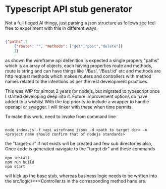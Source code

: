 # Typescript API stub generator 

Not a full fleged AI thingy, just parsing a json structure as follows [see](./sample-spec.json) feel free to experiment with this in different ways.

```json

{"paths":[
    {"route": "", "methods": ["get","post","delete"]}
    ]}
```

as shown the wireframe api defenition is expected a single propery "paths" which is an array of objects, each having properties route and methods, route is string and can have things like '/Bus', '/Bus/:id' etc and methods are http request methods which makes routers and controllers with method names related to the intentions as per the rest development practices. 

This was WIP for almost 2 years for nodejs, but migrated to typescript once I started developing deep into it. Future improvement options do have added to a wishlist  With the top priority to include a wrapper to handle openapi or swagger. I will tinker with these when time permits. 

To make this work, need to invoke from command line

```

node index.js -f <api wireframe json> -d <path to target dir> -n <project name should confirm that of nodejs standards> 

```

the "target-dir" if not exists will be created and few sub directories also, Once code is generated navigate to the "target dir" and these commands

```
npm install
npm run build
npm start

```

will kick up the base stub, whereas business logic needs to be written into the src/logic/<*>Controller.ts in the corresponding method handlers.